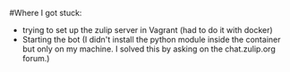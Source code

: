 #Where I got stuck:
 * trying to set up the zulip server in Vagrant (had to do it with docker)
 * Starting the bot (I didn't install the python module inside the container but only on my machine.
   I solved this by asking on the chat.zulip.org forum.)
